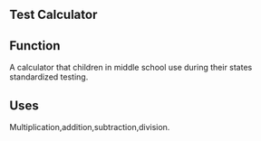 ## Test Calculator

## Function
A calculator that children in middle school use during their states standardized testing.

## Uses
Multiplication,addition,subtraction,division.
